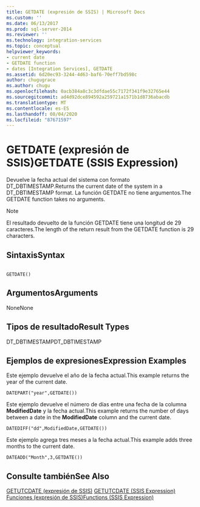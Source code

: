 ```yaml
---
title: GETDATE (expresión de SSIS) | Microsoft Docs
ms.custom: ''
ms.date: 06/13/2017
ms.prod: sql-server-2014
ms.reviewer: ''
ms.technology: integration-services
ms.topic: conceptual
helpviewer_keywords:
- current date
- GETDATE function
- dates [Integration Services], GETDATE
ms.assetid: 6d20ec93-3244-4d63-baf6-70eff7bd598c
author: chugugrace
ms.author: chugu
ms.openlocfilehash: 0acb384a8c3c3dfdae55c7172f341f9e32765e44
ms.sourcegitcommit: ad4d92dce894592a259721a1571b1d8736abacdb
ms.translationtype: MT
ms.contentlocale: es-ES
ms.lasthandoff: 08/04/2020
ms.locfileid: "87671597"
---
```

# <a name="getdate-ssis-expression"></a><span data-ttu-id="2d803-102">GETDATE (expresión de SSIS)</span><span class="sxs-lookup"><span data-stu-id="2d803-102">GETDATE (SSIS Expression)</span></span>
  <span data-ttu-id="2d803-103">Devuelve la fecha actual del sistema con formato DT_DBTIMESTAMP.</span><span class="sxs-lookup"><span data-stu-id="2d803-103">Returns the current date of the system in a DT_DBTIMESTAMP format.</span></span> <span data-ttu-id="2d803-104">La función GETDATE no tiene argumentos.</span><span class="sxs-lookup"><span data-stu-id="2d803-104">The GETDATE function takes no arguments.</span></span>  
  
> [!NOTE]  
>  <span data-ttu-id="2d803-105">El resultado devuelto de la función GETDATE tiene una longitud de 29 caracteres.</span><span class="sxs-lookup"><span data-stu-id="2d803-105">The length of the return result from the GETDATE function is 29 characters.</span></span>  
  
## <a name="syntax"></a><span data-ttu-id="2d803-106">Sintaxis</span><span class="sxs-lookup"><span data-stu-id="2d803-106">Syntax</span></span>  
  
```  
  
GETDATE()  
```  
  
## <a name="arguments"></a><span data-ttu-id="2d803-107">Argumentos</span><span class="sxs-lookup"><span data-stu-id="2d803-107">Arguments</span></span>  
 <span data-ttu-id="2d803-108">None</span><span class="sxs-lookup"><span data-stu-id="2d803-108">None</span></span>  
  
## <a name="result-types"></a><span data-ttu-id="2d803-109">Tipos de resultado</span><span class="sxs-lookup"><span data-stu-id="2d803-109">Result Types</span></span>  
 <span data-ttu-id="2d803-110">DT_DBTIMESTAMP</span><span class="sxs-lookup"><span data-stu-id="2d803-110">DT_DBTIMESTAMP</span></span>  
  
## <a name="expression-examples"></a><span data-ttu-id="2d803-111">Ejemplos de expresiones</span><span class="sxs-lookup"><span data-stu-id="2d803-111">Expression Examples</span></span>  
 <span data-ttu-id="2d803-112">Este ejemplo devuelve el año de la fecha actual.</span><span class="sxs-lookup"><span data-stu-id="2d803-112">This example returns the year of the current date.</span></span>  
  
```  
DATEPART("year",GETDATE())  
```  
  
 <span data-ttu-id="2d803-113">Este ejemplo devuelve el número de días entre una fecha de la columna **ModifiedDate** y la fecha actual.</span><span class="sxs-lookup"><span data-stu-id="2d803-113">This example returns the number of days between a date in the **ModifiedDate** column and the current date.</span></span>  
  
```  
DATEDIFF("dd",ModifiedDate,GETDATE())  
```  
  
 <span data-ttu-id="2d803-114">Este ejemplo agrega tres meses a la fecha actual.</span><span class="sxs-lookup"><span data-stu-id="2d803-114">This example adds three months to the current date.</span></span>  
  
```  
DATEADD("Month",3,GETDATE())  
```  
  
## <a name="see-also"></a><span data-ttu-id="2d803-115">Consulte también</span><span class="sxs-lookup"><span data-stu-id="2d803-115">See Also</span></span>  
 <span data-ttu-id="2d803-116">[GETUTCDATE &#40;expresión de SSIS&#41;](getutcdate-ssis-expression.md) </span><span class="sxs-lookup"><span data-stu-id="2d803-116">[GETUTCDATE &#40;SSIS Expression&#41;](getutcdate-ssis-expression.md) </span></span>  
 [<span data-ttu-id="2d803-117">Funciones &#40;expresión de SSIS&#41;</span><span class="sxs-lookup"><span data-stu-id="2d803-117">Functions &#40;SSIS Expression&#41;</span></span>](functions-ssis-expression.md)  
  
  
